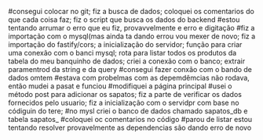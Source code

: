 #consegui colocar no git; fiz a busca de dados; 
coloquei os comentarios do que cada coisa faz; fiz o script que busca os dados do backend
#estou tentando arrumar o erro que eu fiz, provavvelmente e erro e digitação
#fiz a importação com o mysql(mas ainda ta dando errou vou mexer de novo; fiz a importação do fastify/cors; a inicialização do servidor; função para criar uma conexão com o banci mysql; rota para listar todos os produtos da tabela do meu banquinho de dados; criei a conexão com o banco;  extrair paramentrod da string e da query
#consegui fazer  conxão com o bando de dados omtem
#estava com probelmas com as depemdêmcias não rodava, então mudei a pasat e funciou
#modifiquei a página principal
#usei o método post para adicionar os sapatos; fiz a parte de verificar os dados fornecidos pelo usuario; fiz a inicialização com o servidpr com base no códiguin do tere;
#no mysl criei o banco de dados chamado sapatos_db e tabela sapatos_
#coloquei oc comentarios no código
#parou de listar estou tentando resolver provavelmente as dependencias são dando erro de novo
